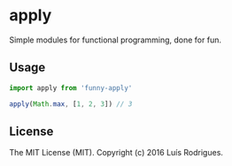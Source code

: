 # apply

Simple modules for functional programming, done for fun.

## Usage

```javascript
import apply from 'funny-apply'

apply(Math.max, [1, 2, 3]) // 3
```

## License

The MIT License (MIT). Copyright (c) 2016 Luís Rodrigues.
